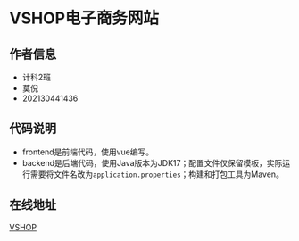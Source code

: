 # VSHOP电子商务网站
## 作者信息
- 计科2班
- 莫倪
- 202130441436
## 代码说明
- frontend是前端代码，使用vue编写。
- backend是后端代码，使用Java版本为JDK17；配置文件仅保留模板，实际运行需要将文件名改为`application.properties`；构建和打包工具为Maven。

## 在线地址
[VSHOP](http://8.134.138.182/)
